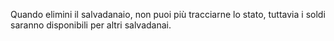 Quando elimini il salvadanaio, non puoi più tracciarne lo stato, tuttavia i soldi saranno disponibili per altri salvadanai.